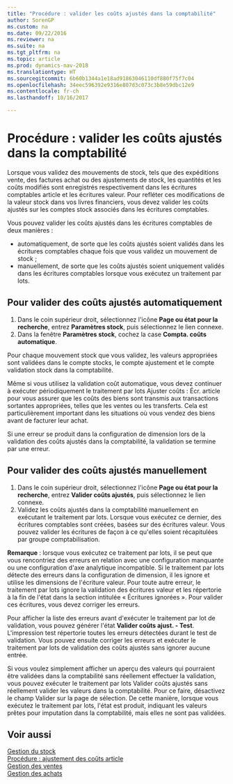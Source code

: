 ```yaml
---
title: "Procédure : valider les coûts ajustés dans la comptabilité"
author: SorenGP
ms.custom: na
ms.date: 09/22/2016
ms.reviewer: na
ms.suite: na
ms.tgt_pltfrm: na
ms.topic: article
ms.prod: dynamics-nav-2018
ms.translationtype: HT
ms.sourcegitcommit: 6b60b1344a1e18ad91863046110df880f75f7c04
ms.openlocfilehash: 34eec596392e9316e807d3c073c3b8e59dbc12e9
ms.contentlocale: fr-ch
ms.lasthandoff: 10/16/2017

---
```


# <a name="how-to-post-inventory-costs-to-the-general-ledger"></a>Procédure : valider les coûts ajustés dans la comptabilité   
Lorsque vous validez des mouvements de stock, tels que des expéditions vente, des factures achat ou des ajustements de stock, les quantités et les coûts modifiés sont enregistrés respectivement dans les écritures comptables article et les écritures valeur. Pour refléter ces modifications de la valeur stock dans vos livres financiers, vous devez valider les coûts ajustés sur les comptes stock associés dans les écritures comptables.

Vous pouvez valider les coûts ajustés dans les écritures comptables de deux manières :

- automatiquement, de sorte que les coûts ajustés soient validés dans les écritures comptables chaque fois que vous validez un mouvement de stock ;
- manuellement, de sorte que les coûts ajustés soient uniquement validés dans les écritures comptables lorsque vous exécutez un traitement par lots.


## <a name="to-post-inventory-costs-automatically"></a>Pour valider des coûts ajustés automatiquement
1. Dans le coin supérieur droit, sélectionnez l'icône **Page ou état pour la recherche**, entrez **Paramètres stock**, puis sélectionnez le lien connexe.
2. Dans la fenêtre **Paramètres stock**, cochez la case **Compta. coûts automatique**.

Pour chaque mouvement stock que vous validez, les valeurs appropriées sont validées dans le compte stocks, le compte ajustement et le compte validation stock dans la comptabilité.

Même si vous utilisez la validation coût automatique, vous devez continuer à exécuter périodiquement le traitement par lots Ajuster coûts : Écr. article pour vous assurer que les coûts des biens sont transmis aux transactions sortantes appropriées, telles que les ventes ou les transferts. Cela est particulièrement important dans les situations où vous vendez des biens avant de facturer leur achat.

Si une erreur se produit dans la configuration de dimension lors de la validation des coûts ajustés dans la comptabilité, la validation se termine par une erreur.

## <a name="to-post-inventory-costs-manually"></a>Pour valider des coûts ajustés manuellement
1. Dans le coin supérieur droit, sélectionnez l'icône **Page ou état pour la recherche**, entrez **Valider coûts ajustés**, puis sélectionnez le lien connexe.
2. Validez les coûts ajustés dans la comptabilité manuellement en exécutant le traitement par lots. Lorsque vous exécutez ce dernier, des écritures comptables sont créées, basées sur des écritures valeur. Vous pouvez valider les écritures de façon à ce qu'elles soient récapitulées par groupe comptabilisation.

**Remarque** : lorsque vous exécutez ce traitement par lots, il se peut que vous rencontriez des erreurs en relation avec une configuration manquante ou une configuration d'axe analytique incompatible. Si le traitement par lots détecte des erreurs dans la configuration de dimension, il les ignore et utilise les dimensions de l'écriture valeur. Pour toute autre erreur, le traitement par lots ignore la validation des écritures valeur et les répertorie à la fin de l'état dans la section intitulée « Écritures ignorées ». Pour valider ces écritures, vous devez corriger les erreurs.

Pour afficher la liste des erreurs avant d'exécuter le traitement par lot de validation, vous pouvez générer l'état **Valider coûts ajust. - Test**. L'impression test répertorie toutes les erreurs détectées durant le test de validation. Vous pouvez ensuite corriger les erreurs et exécuter le traitement par lots de validation des coûts ajustés sans ignorer aucune entrée.

Si vous voulez simplement afficher un aperçu des valeurs qui pourraient être validées dans la comptabilité sans réellement effectuer la validation, vous pouvez exécuter le traitement par lots Valider coûts ajustés sans réellement valider les valeurs dans la comptabilité. Pour ce faire, désactivez le champ Valider sur la page de sélection. De cette manière, lorsque vous exécutez le traitement par lots, l'état est produit, indiquant les valeurs prêtes pour imputation dans la comptabilité, mais elles ne sont pas validées.

## <a name="see-also"></a>Voir aussi
[Gestion du stock](inventory-manage-inventory.md)    
[Procédure : ajustement des coûts article](inventory-how-adjust-item-costs.md)  
[Gestion des ventes](sales-manage-sales.md)  
[Gestion des achats](purchasing-manage-purchasing.md)


